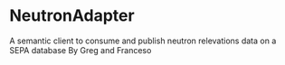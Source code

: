 # NeutronAdapter
A semantic client to consume and publish neutron relevations data on a SEPA database
By Greg and Franceso
